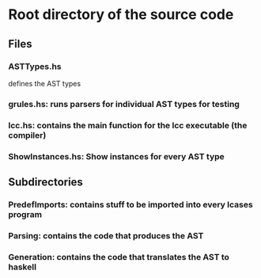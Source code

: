 # Root directory of the source code
## Files
### ASTTypes.hs
defines the AST types
### grules.hs: runs parsers for individual AST types for testing
### lcc.hs: contains the main function for the lcc executable (the compiler)
### ShowInstances.hs: Show instances for every AST type
## Subdirectories
### PredefImports: contains stuff to be imported into every lcases program
### Parsing: contains the code that produces the AST
### Generation: contains the code that translates the AST to haskell
